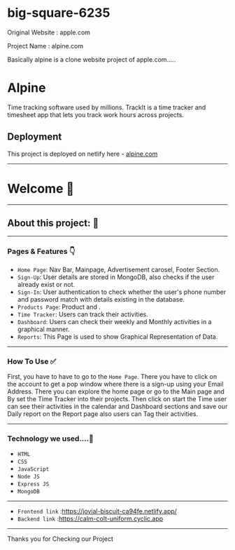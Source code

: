 # big-square-6235

Original Website : apple.com

Project Name : alpine.com

Basically alpine is a clone website project of apple.com.....

# Alpine
Time tracking software used by millions. TrackIt is a time tracker and timesheet app that lets you track work hours across projects.

## Deployment

This project is deployed on netlify here - [alpine.com](https://jovial-biscuit-ca94fe.netlify.app/)

---

# Welcome 👋

---

## About this project: 🙌

---

### Pages & Features 👇

- `Home Page`: Nav Bar, Mainpage, Advertisement carosel, Footer Section.
- `Sign-Up`: User details are stored in MongoDB, also checks if the user already exist or not.
- `Sign-In`: User authentication to check whether the user's phone number and password match with details existing in the database.
- `Products Page`: Product and .
- `Time Tracker`: Users can track their activities.
- `Dashboard`: Users can check their weekly and Monthly activities in a graphical manner.
- `Reports`: This Page is used to show Graphical Representation of Data.

---

### How To Use ✅

First, you have to have to go to the `Home Page`. There you have to click on the account to get a pop window where there is a sign-up using your Email Address.  There you can explore the home page or go to the Main page and By set the Time Tracker into their projects. Then click on start the Time user can see their activities in the calendar and Dashboard sections and save our Daily report on the Report page also users can Tag their activities.

---

### Technology we used....🔧

- `HTML` 
- `CSS` 
- `JavaScript`
- `Node JS`
- `Express JS`
- `MongoDB` 

----
- `Frontend link` :https://jovial-biscuit-ca94fe.netlify.app/
- `Backend link`  :https://calm-colt-uniform.cyclic.app
----

Thanks you for Checking our Project

